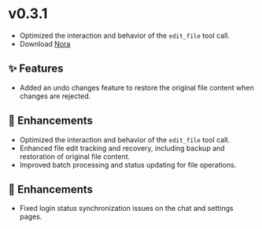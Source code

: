 # v0.3.1

- Optimized the interaction and behavior of the `edit_file` tool call.
- Download [Nora](https://www.mynora.ai/downloads)

## ✨ Features

- Added an undo changes feature to restore the original file content when changes are rejected.

## 🚀 Enhancements

- Optimized the interaction and behavior of the `edit_file` tool call.
- Enhanced file edit tracking and recovery, including backup and restoration of original file content.
- Improved batch processing and status updating for file operations.

## 🚀 Enhancements
- Fixed login status synchronization issues on the chat and settings pages.
